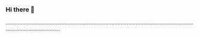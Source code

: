 ### Hi there 👋

................................................................................................................................................................